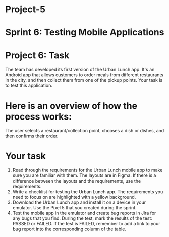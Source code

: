# Project-5

# Sprint 6: Testing Mobile Applications


# Project 6: Task
The team has developed its first version of the Urban Lunch app. It's an Android app that allows customers to order meals from different restaurants in the city, and then collect them from one of the pickup points. Your task is to test this application.

# Here is an overview of how the process works:
The user selects a restaurant/collection point, chooses a dish or dishes, and then confirms their order.

# Your task
1. Read through the requirements for the Urban Lunch mobile app to make sure you are familiar with them. The layouts are in Figma. If there is a difference between the layouts and the requirements, use the requirements.
2. Write a checklist for testing the Urban Lunch app. The requirements you need to focus on are highlighted with a yellow background. 
3. Download the Urban Lunch app and install it on a device in your emulator. Use the Pixel 5 that you created during the sprint.
4. Test the mobile app in the emulator and create bug reports in Jira for any bugs that you find. During the test, mark the results of the test: PASSED or FAILED. If the test is FAILED, remember to add a link to your bug report into the corresponding column of the table.





